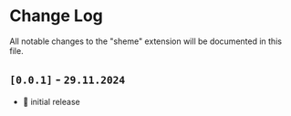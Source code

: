 # Change Log

All notable changes to the "sheme" extension will be documented in this file.

## **`[0.0.1]` - `29.11.2024`**

- 🎉 initial release

<!--
### Added (for new features)
### Changed (for changes in existing functionality)
### Deprecated (for soon-to-be removed features)
### Removed (for now removed features)
### Fixed (for any bug fixes)
### Security (in case of vulnerabilities)
-->

